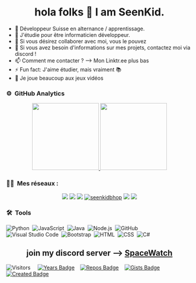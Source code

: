 <h1 align="center">hola folks 👋 I am SeenKid.</h1> 
<ul>
<li> 🔭 Développeur Suisse en alternance / apprentissage. </li>
<li>🌱 J'étudie pour être informaticien développeur. </li>
<li>👯 Si vous désirez collaborer avec moi, vous le pouvez </li>
<li>💬 Si vous avez besoin d'informations sur mes projets, contactez moi via discord ! </li> 
<li>📫 Comment me contacter ? --> Mon Linktr.ee plus bas</li>
<li>⚡ Fun fact: J'aime étudier, mais vraiment 📚 </li>
<li>👾 Je joue beaucoup aux jeux vidéos </li>
</ul>


### ⚙️ &nbsp;GitHub Analytics

<p align="center">
<a href="https://github.com/SeenKid">
  <img height="180em" src="https://github-readme-stats-eight-theta.vercel.app/api?username=SeenKid&show_icons=true&theme=algolia&include_all_commits=true&count_private=true"/>
  <img height="180em" src="https://github-readme-stats-eight-theta.vercel.app/api/top-langs/?username=SeenKid&layout=compact&langs_count=8&theme=algolia"/>
</a>
</p>

### 🤝🏻 &nbsp;Mes réseaux :

<p align="center">
<a href="https://www.instagram.com/nkwcxnn/"><img src="https://img.shields.io/badge/-@nkwcxnn-E4405F?style=flat&logo=Instagram&logoColor=white"/></a>
<a href="https://twitch.tv/Seenkidbhop"><img src="https://img.shields.io/twitch/status/Seenkidbhop?style=social"/></a>
<a href="https://www.youtube.com/channel/UCkef2tpJ14Lkv2uiNvH4pog"><img src="https://img.shields.io/youtube/channel/subscribers/UCkef2tpJ14Lkv2uiNvH4pog?style=social"/></a>
<a href="https://twitter.com/seenkidbhop"><img src="https://img.shields.io/twitter/follow/Seenkidbhop?style=social" alt="seenkidbhop" /></a>
<a href="https://linktr.ee/seenkid"><img src="https://img.shields.io/badge/linktree-39E09B?style=for-the-badge&logo=linktree&logoColor=white"/></a>
<a href="https://discord.gg/YH8Qbjr2sJ"><img src="https://img.shields.io/discord/810526650075709440?color=blue&label=Discord%20Server&logo=Discord%20Server"/></a>



### 🛠 &nbsp;Tools

![Python](https://img.shields.io/badge/-Python-05122A?style=flat&logo=python)&nbsp;
![JavaScript](https://img.shields.io/badge/-JavaScript-05122A?style=flat&logo=javascript)&nbsp;
![Java](https://img.shields.io/badge/-Java-05122A?style=flat&logo=Java&logoColor=FFA518)&nbsp;
![Node.js](https://img.shields.io/badge/-Node.js-05122A?style=flat&logo=node.js)&nbsp;
![GitHub](https://img.shields.io/badge/-GitHub-05122A?style=flat&logo=github)&nbsp;
![Visual Studio Code](https://img.shields.io/badge/-Visual%20Studio%20Code-05122A?style=flat&logo=visual-studio-code&logoColor=007ACC)&nbsp;
![Bootstrap](https://img.shields.io/badge/-Bootstrap-05122A?style=flat&logo=bootstrap&logoColor=563D7C)&nbsp;
![HTML](https://img.shields.io/badge/-HTML-05122A?style=flat&logo=HTML5)&nbsp;
![CSS](https://img.shields.io/badge/-CSS-05122A?style=flat&logo=CSS3&logoColor=1572B6)&nbsp;
![C#](https://img.shields.io/badge/-csharp-05122A?style=flat&logo=csharp)&nbsp;

<h2 align="center">join my discord server --> <a href="https://discord.gg/spacewatch">SpaceWatch</a></h2>

![Visitors](https://api.visitorbadge.io/api/visitors?path=https%3A%2F%2Fgithub.com%2FSeenKid&label=Visiteurs&labelColor=%23ff2233&countColor=%2334af7a&style=flat) &nbsp;&nbsp;&nbsp;
[![Years Badge](https://badges.pufler.dev/years/SeenKid)](https://badges.pufler.dev)&nbsp;&nbsp;&nbsp;
[![Repos Badge](https://badges.pufler.dev/repos/SeenKid)](https://badges.pufler.dev)&nbsp;&nbsp;&nbsp;
[![Gists Badge](https://badges.pufler.dev/gists/SeenKid)](https://badges.pufler.dev)&nbsp;&nbsp;&nbsp;
[![Created Badge](https://badges.pufler.dev/created/SeenKid/SeenKid)](https://badges.pufler.dev)
